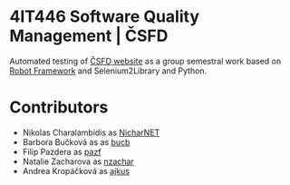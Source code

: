 # 4IT446 Software Quality Management | ČSFD

Automated testing of [ČSFD website](https://www.csfd.cz/) as a group semestral work based on [Robot Framework](http://robotframework.org/) and Selenium2Library and Python.

# Contributors

 - Nikolas Charalambidis as [NicharNET](https://github.com/nicharnet)
 - Barbora Bučková as as [bucb](https://github.com/bucb)
 - Filip Pazdera as [pazf](https://github.com/pazf)
 - Natalie Zacharova as [nzachar](https://github.com/nzachar)
 - Andrea Kropáčková as [ajkus](https://github.com/ajkus)
